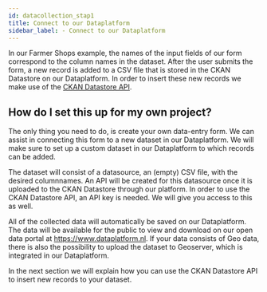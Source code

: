 ```yaml
---
id: datacollection_stap1
title: Connect to our Dataplatform
sidebar_label: - Connect to our Dataplatform
---
```


In our Farmer Shops example, the names of the input fields of our form correspond to the column names in the dataset. After the user submits the form, a new record is added to a CSV file that is stored in the CKAN Datastore on our Dataplatform. In order to insert these new records we make use of the <a href="https://docs.ckan.org/en/latest/maintaining/datastore.html#the-datastore-api" target="_blank">CKAN Datastore API</a>. 

## How do I set this up for my own project?

The only thing you need to do, is create your own data-entry form. We can assist in connecting this form to a new dataset in our Dataplatform. We will make sure to set up a custom dataset in our Dataplatform to which records can be added. 

The dataset will consist of a datasource, an (empty) CSV file, with the desired columnnames. An API will be created for this datasource once it is uploaded to the CKAN Datastore through our platform. In order to use the CKAN Datastore API, an API key is needed. We will give you access to this as well.

All of the collected data will automatically be saved on our Dataplatform. The data will be available for the public to view and download on our open data portal at https://www.dataplatform.nl. If your data consists of Geo data, there is also the possibility to upload the dataset to Geoserver, which is integrated in our Dataplatform.

In the next section we will explain how you can use the CKAN Datastore API to insert new records to your dataset.








